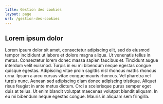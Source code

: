 ```yaml
---
title: Gestion des cookies
layout: page
url: /gestion-des-cookies
---
```


## Lorem ipsum dolor

Lorem ipsum dolor sit amet, consectetur adipiscing elit, sed do eiusmod tempor incididunt ut labore et dolore magna aliqua. Ut venenatis tellus in metus. Consectetur lorem donec massa sapien faucibus et. Tincidunt augue interdum velit euismod. Turpis in eu mi bibendum neque egestas congue quisque egestas. Adipiscing vitae proin sagittis nisl rhoncus mattis rhoncus urna. Ipsum a arcu cursus vitae congue mauris rhoncus. Vel pharetra vel turpis nunc. Aenean sed adipiscing diam donec adipiscing tristique. Aliquet risus feugiat in ante metus dictum. Orci a scelerisque purus semper eget duis at tellus. Ut enim blandit volutpat maecenas volutpat blandit aliquam. In eu mi bibendum neque egestas congue. Mauris in aliquam sem fringilla.
